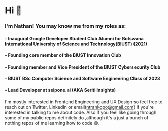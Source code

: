 # Hi 👋

###  I'm Nathan! You may know me from my roles as:

#### - Inaugural Google Developer Student Club Alumni for Botswana International University of Science and Technology(BIUST) (2021)

#### - Founding core member of the BIUST Innovation Club

#### - Founding member and Vice President of the BIUST Cybersecurity Club

#### - BIUST BSc Computer Science and Software Engineering Class of 2023

#### - Lead Developer at seipone.ai (AKA Seriti Insights)


I'm mostly interested in Frontend Engineering and UX Design so feel free to reach out on Twitter, LinkedIn or email(ntrankopo@gmail.com) if you're interested in talking to me about code. Also if you feel like going through some of my public repos definitely do ,although it's a just a bunch of nothing repos of me learning how to code 😅.

